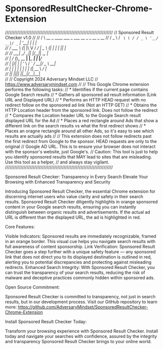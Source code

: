 # SponsoredResultChecker-Chrome-Extension

//////////////////////////////////////////////////////////////////////
// Sponsored Result Checker v1.0
//
//    / \   __   _   ____ ___  _ ___  __ _ _ __ _  __
//   / _ \ / _` \ \ / / _ \ '__/ __|/ _` | '__| | | |  
//  / ___ \ (_| |\ V /  __/ |  \__ \ (_| | |  | |_| |  
// /_/  _\_\__,_| \_/ \___|_|  |___/\__,_|_|   \__, |  
// |  \/  (_)_ __   __| |___  ___| |_          |___/   
// | |\/| | | '_ \ / _` / __|/ _ \ __|                 
// | |  | | | | | | (_| \__ \  __/ |_                  
// |_|  |_|_|_| |_|\__,_|___/\___|\__|                 
//
// Copyright 2024 Adversary Mindset LLC
// https://www.adversarymindset.com
//
// This Google Chrome extension performs the following tasks: 
//    * Identifies if the current page contains Google Search results
//    * Gathers all sponsored ad result information (Link URL and Displayed URL)
//    * Performs an HTTP HEAD request with no redirect follow on the sponsored ad link (Not an HTTP GET)
//    * Obtains the HTTP Location header from the sponsored link. Does not follow the redirect
//    * Compares the Location header URL to the Google Search result displayed URL for the Ad
//    * Places a red rectangle around Ads that show a different link on the search results vs what the first redirect shows
//    * Places an oragne rectangle around all other Ads, so it's easy to see which results are actually ads
//
// This extension does not follow redirects past the first redirect from Google to the sponsor. HEAD requests are only to the original
//    Google AD URL. This is to ensure your browser does not interact with the sponsor's website, just Google's.
// Caution: This tool is just to help you identify sponsored results that MAY lead to sites that are misleading. Use this tool as a helper,
//    and always stay vigilant.
//////////////////////////////////////////////////////////////////////

Sponsored Result Checker: Transparency in Every Search
Elevate Your Browsing with Enhanced Transparency and Security

Introducing Sponsored Result Checker, the essential Chrome extension for discerning internet users who value clarity and safety in their search results. Sponsored Result Checker diligently highlights in orange sponsored content in your Google search results, ensuring you can instantly distinguish between organic results and advertisements. If the actual ad URL is different than the displayed URL, the ad is highlighted in red.

Core Features:

Visible Indicators: Sponsored results are immediately recognizable, framed in an orange border. This visual cue helps you navigate search results with full awareness of content sponsorship.
Link Verification: Sponsored Result Checker goes a step further with a unique safety feature — any sponsored link that does not direct you to its displayed destination is outlined in red, alerting you to potential discrepancies and protecting against misleading redirects.
Enhanced Search Integrity: With Sponsored Result Checker, you can trust the transparency of your search results, reducing the risk of malware and deceptive practices commonly hidden within sponsored ads.

Open Source Commitment:

Sponsored Result Checker is committed to transparency, not just in search results, but in our development process. Visit our GitHub repository to learn more: https://github.com/AdversaryMindset/SponsoredResultChecker-Chrome-Extension

Install Sponsored Result Checker Today:

Transform your browsing experience with Sponsored Result Checker. Install today and navigate your searches with confidence, assured by the integrity and transparency Sponsored Result Checker brings to your online world.
